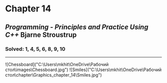 # Chapter 14
## *Programming - Principles and Practice Using C++*	Bjarne Stroustrup
### Solved: 1, 4, 5, 6, 8, 9, 10

________
![Chessboard]("C:\Users\mkhit\OneDrive\Рабочий стол\images\Chessboard.jpg")
![Smiles]("C:\Users\mkhit\OneDrive\Рабочий стол\chapter\Graphics_chapter_14\Smiles.jpg")

